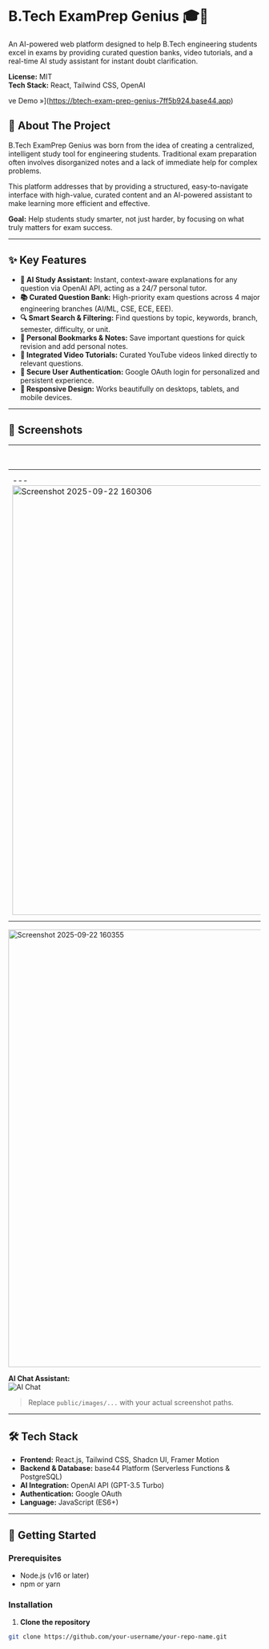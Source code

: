 # B.Tech ExamPrep Genius 🎓🤖

An AI-powered web platform designed to help B.Tech engineering students excel in exams by providing curated question banks, video tutorials, and a real-time AI study assistant for instant doubt clarification.

**License:** MIT  
**Tech Stack:** React, Tailwind CSS, OpenAI  


ve Demo »](https://btech-exam-prep-genius-7ff5b924.base44.app)

## 📖 About The Project
B.Tech ExamPrep Genius was born from the idea of creating a centralized, intelligent study tool for engineering students. Traditional exam preparation often involves disorganized notes and a lack of immediate help for complex problems.  

This platform addresses that by providing a structured, easy-to-navigate interface with high-value, curated content and an AI-powered assistant to make learning more efficient and effective.  

**Goal:** Help students study smarter, not just harder, by focusing on what truly matters for exam success.

---

## ✨ Key Features
- **🧠 AI Study Assistant:** Instant, context-aware explanations for any question via OpenAI API, acting as a 24/7 personal tutor.  
- **📚 Curated Question Bank:** High-priority exam questions across 4 major engineering branches (AI/ML, CSE, ECE, EEE).  
- **🔍 Smart Search & Filtering:** Find questions by topic, keywords, branch, semester, difficulty, or unit.  
- **🔖 Personal Bookmarks & Notes:** Save important questions for quick revision and add personal notes.  
- **🎥 Integrated Video Tutorials:** Curated YouTube videos linked directly to relevant questions.  
- **🔐 Secure User Authentication:** Google OAuth login for personalized and persistent experience.  
- **📱 Responsive Design:** Works beautifully on desktops, tablets, and mobile devices.  

---

## 📸 Screenshots
| Landing Page | Semsters | Questions Page |
|--------------|----------|----------------|
| ---<img width="1892" height="857" alt="Screenshot 2025-09-22 160306" src="https://github.com/user-attachments/assets/f920df72-1ebe-404d-94f5-9c5ada74ad59" /> | !<img width="1913" height="874" alt="Screenshot 2025-09-22 160314" src="https://github.com/user-attachments/assets/4697385d-a603-4e60-af59-ec60253f65bd" /> | 

<img width="1408" height="873" alt="Screenshot 2025-09-22 160355" src="https://github.com/user-attachments/assets/eab1806d-96ff-46eb-9e3f-916a9eb221a6" />

**AI Chat Assistant:**  
![AI Chat](public/images/ai-chat.png)

> Replace `public/images/...` with your actual screenshot paths.

---

## 🛠️ Tech Stack
- **Frontend:** React.js, Tailwind CSS, Shadcn UI, Framer Motion  
- **Backend & Database:** base44 Platform (Serverless Functions & PostgreSQL)  
- **AI Integration:** OpenAI API (GPT-3.5 Turbo)  
- **Authentication:** Google OAuth  
- **Language:** JavaScript (ES6+)  

---

## 🚀 Getting Started

### Prerequisites
- Node.js (v16 or later)  
- npm or yarn  

### Installation
1. **Clone the repository**
```bash
git clone https://github.com/your-username/your-repo-name.git
